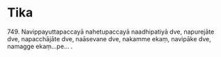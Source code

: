# Tika

749\. Navippayuttapaccayā nahetupaccayā naadhipatiyā dve, napurejāte dve, napacchājāte dve, naāsevane dve, nakamme ekaṃ, navipāke dve, namagge ekaṃ…pe… .

